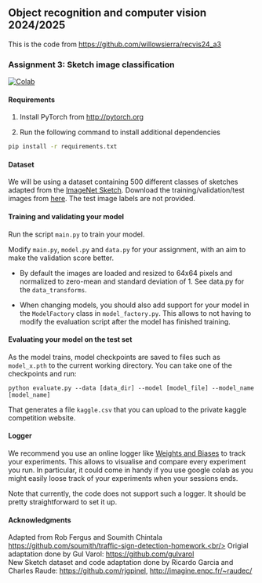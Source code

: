 ## Object recognition and computer vision 2024/2025
This is the code from https://github.com/willowsierra/recvis24_a3


### Assignment 3: Sketch image classification
[![Colab](https://colab.research.google.com/assets/colab-badge.svg)](https://colab.research.google.com/drive/1PxshEMwNm4tLu8f_Bz_Z0emUlC1TPob4?usp=sharing)
#### Requirements
1. Install PyTorch from http://pytorch.org

2. Run the following command to install additional dependencies

```bash
pip install -r requirements.txt
```

#### Dataset
We will be using a dataset containing 500 different classes of sketches adapted from the [ImageNet Sketch](https://github.com/HaohanWang/ImageNet-Sketch).
Download the training/validation/test images from [here](https://www.kaggle.com/competitions/mva-recvis-2024/data). The test image labels are not provided.

#### Training and validating your model
Run the script `main.py` to train your model.

Modify `main.py`, `model.py` and `data.py` for your assignment, with an aim to make the validation score better.

- By default the images are loaded and resized to 64x64 pixels and normalized to zero-mean and standard deviation of 1. See data.py for the `data_transforms`.

- When changing models, you should also add support for your model in the `ModelFactory` class in `model_factory.py`. This allows to not having to modify the evaluation script after the model has finished training.

#### Evaluating your model on the test set

As the model trains, model checkpoints are saved to files such as `model_x.pth` to the current working directory.
You can take one of the checkpoints and run:

```
python evaluate.py --data [data_dir] --model [model_file] --model_name [model_name]
```

That generates a file `kaggle.csv` that you can upload to the private kaggle competition website.


#### Logger

We recommend you use an online logger like [Weights and Biases](https://wandb.ai/site/experiment-tracking) to track your experiments. This allows to visualise and compare every experiment you run. In particular, it could come in handy if you use google colab as you might easily loose track of your experiments when your sessions ends.

Note that currently, the code does not support such a logger. It should be pretty straightforward to set it up.

#### Acknowledgments
Adapted from Rob Fergus and Soumith Chintala https://github.com/soumith/traffic-sign-detection-homework.<br/>
Origial adaptation done by Gul Varol: https://github.com/gulvarol<br/>
New Sketch dataset and code adaptation done by Ricardo Garcia and Charles Raude: https://github.com/rjgpinel, http://imagine.enpc.fr/~raudec/
